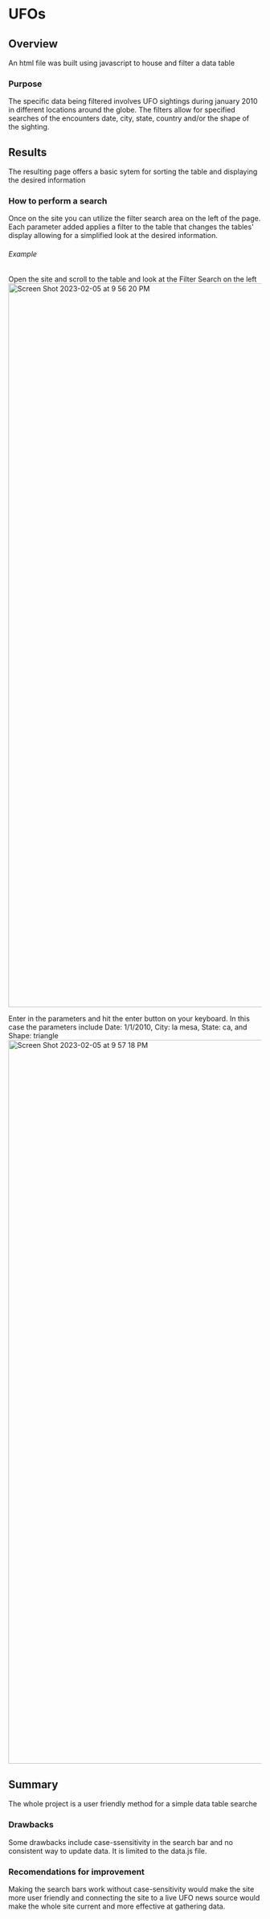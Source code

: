 # UFOs
## Overview
An html file was built using javascript to house and filter a data table
### Purpose
The specific data being filtered involves UFO sightings during january 2010 in different locations around the globe. The filters allow for specified searches of the encounters date, city, state, country and/or the shape of the sighting.
## Results
The resulting page offers a basic sytem for sorting the table and displaying the desired information
### How to perform a search
Once on the site you can utilize the filter search area on the left of the page. Each parameter added applies a filter to the table that changes the tables' display allowing for a simplified look at the desired information.
###### Example
Open the site and scroll to the table and look at the Filter Search on the left
<img width="1440" alt="Screen Shot 2023-02-05 at 9 56 20 PM" src="https://user-images.githubusercontent.com/112206035/216873341-0156b069-73e3-4d41-b31e-0c08efbadd71.png">

Enter in the parameters and hit the enter button on your keyboard. In this case the parameters include Date: 1/1/2010, City: la mesa, State: ca, and Shape: triangle
<img width="1440" alt="Screen Shot 2023-02-05 at 9 57 18 PM" src="https://user-images.githubusercontent.com/112206035/216873314-afb1d650-c697-4791-8b4d-39b043023f0b.png">

## Summary
The whole project is a user friendly method for a simple data table searche
### Drawbacks
Some drawbacks include case-ssensitivity in the search bar and no consistent way to update data. It is limited to the data.js file.
### Recomendations for improvement
Making the search bars work without case-sensitivity would make the site more user friendly and connecting the site to a live UFO news source would make the whole site current and more effective at gathering data.
